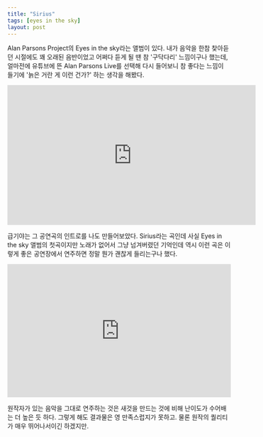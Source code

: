 ```yaml
---
title: "Sirius"
tags: [eyes in the sky]
layout: post
---
```


Alan Parsons Project의 Eyes in the sky라는 앨범이 있다. 내가 음악을 한참 찾아듣던 시절에도 꽤 오래된 음반이었고 어쩌다 듣게 될 땐 참 '구닥다리' 느낌이구나 했는데, 얼마전에 유튜브에 뜬 Alan Parsons Live를 선택해 다시 들어보니 참 좋다는 느낌이 들기에 '늙은 거란 게 이런 건가?' 하는 생각을 해봤다.

<iframe width="560" height="315" src="https://www.youtube.com/embed/jdyto5rf0HU" frameborder="0" allow="accelerometer; autoplay; encrypted-media; gyroscope; picture-in-picture" allowfullscreen></iframe>

급기야는 그 공연곡의 인트로를 나도 만들어보았다. Sirius라는 곡인데 사실 Eyes in the sky 앨범의 첫곡이지만 노래가 없어서 그냥 넘겨버렸던 기억인데 역시 이런 곡은 이렇게 좋은 공연장에서 연주하면 정말 뭔가 괜찮게 들리는구나 했다. 

<iframe width="100%" height="300" scrolling="no" frameborder="no" allow="autoplay" src="https://w.soundcloud.com/player/?url=https%3A//api.soundcloud.com/tracks/744262438&color=%23ff5500&auto_play=false&hide_related=false&show_comments=true&show_user=true&show_reposts=false&show_teaser=true&visual=true"></iframe>

원작자가 있는 음악을 그대로 연주하는 것은 새것을 만드는 것에 비해 난이도가 수어배는 더 높은 듯 하다. 그렇게 해도 결과물은 영 만족스럽지가 못하고. 물론 원작의 퀄리티가 매우 뛰어나서이긴 하겠지만.
